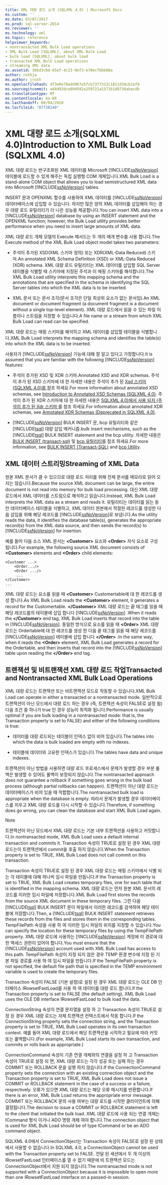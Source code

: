 ```yaml
---
title: XML 대량 로드 소개 (SQLXML 4.0) | Microsoft Docs
ms.custom: ''
ms.date: 03/07/2017
ms.prod: sql-server-2014
ms.reviewer: ''
ms.technology: xml
ms.topic: reference
helpviewer_keywords:
- nontransacted XML Bulk Load operations
- XML Bulk Load [SQLXML], about XML Bulk Load
- bulk load [SQLXML], about bulk load
- transacted XML Bulk Load operations
- streaming XML data
ms.assetid: 38bd3cbd-65ef-4c23-9ef3-e70ecf6bb88a
author: rothja
ms.author: jroth
ms.openlocfilehash: 4f3e0e78edd967e5fcb7377312c1811d34cb1ef8
ms.sourcegitcommit: ad4d92dce894592a259721a1571b1d8736abacdb
ms.translationtype: MT
ms.contentlocale: ko-KR
ms.lasthandoff: 08/04/2020
ms.locfileid: "87728140"
---
```

# <a name="introduction-to-xml-bulk-load-sqlxml-40"></a><span data-ttu-id="841ae-102">XML 대량 로드 소개(SQLXML 4.0)</span><span class="sxs-lookup"><span data-stu-id="841ae-102">Introduction to XML Bulk Load (SQLXML 4.0)</span></span>
  <span data-ttu-id="841ae-103">XML 대량 로드는 반구조화된 XML 데이터를 Microsoft [!INCLUDE[ssNoVersion](../../../includes/ssnoversion-md.md)] 테이블에 로드할 수 있게 해주는 독립 실행형 COM 개체입니다.</span><span class="sxs-lookup"><span data-stu-id="841ae-103">XML Bulk Load is a stand-alone COM object that allows you to load semistructured XML data into Microsoft [!INCLUDE[ssNoVersion](../../../includes/ssnoversion-md.md)] tables.</span></span>  
  
 <span data-ttu-id="841ae-104">INSERT 문과 OPENXML 함수를 사용하여 XML 데이터를 [!INCLUDE[ssNoVersion](../../../includes/ssnoversion-md.md)] 데이터베이스에 삽입할 수 있습니다. 하지만 많은 양의 XML 데이터를 삽입해야 하는 경우 대량 로드 유틸리티가 더 나은 성능을 제공합니다.</span><span class="sxs-lookup"><span data-stu-id="841ae-104">You can insert XML data into a [!INCLUDE[ssNoVersion](../../../includes/ssnoversion-md.md)] database by using an INSERT statement and the OPENXML function; however, the Bulk Load utility provides better performance when you need to insert large amounts of XML data.</span></span>  
  
 <span data-ttu-id="841ae-105">XML 대량 로드 개체 모델의 Execute 메서드는 두 개의 매개 변수를 사용 합니다.</span><span class="sxs-lookup"><span data-stu-id="841ae-105">The Execute method of the XML Bulk Load object model takes two parameters:</span></span>  
  
-   <span data-ttu-id="841ae-106">주석이 추가된 XSD(XML 스키마 정의) 또는 XDR(XML-Data Reduced) 스키마.</span><span class="sxs-lookup"><span data-stu-id="841ae-106">An annotated XML Schema Definition (XSD) or XML-Data Reduced (XDR) schema.</span></span> <span data-ttu-id="841ae-107">XML 대량 로드 유틸리티는 XML 데이터를 삽입할 SQL Server 테이블을 식별할 때 스키마에 지정된 주석과 이 매핑 스키마를 해석합니다.</span><span class="sxs-lookup"><span data-stu-id="841ae-107">The XML Bulk Load utility interprets this mapping schema and the annotations that are specified in the schema in identifying the SQL Server tables into which the XML data is to be inserted.</span></span>  
  
-   <span data-ttu-id="841ae-108">XML 문서 또는 문서 조각(문서 조각은 단일 최상위 요소가 없는 문서임).</span><span class="sxs-lookup"><span data-stu-id="841ae-108">An XML document or document fragment (a document fragment is a document without a single top-level element).</span></span> <span data-ttu-id="841ae-109">XML 대량 로드에서 읽을 수 있는 파일 이름이나 스트림을 지정할 수 있습니다.</span><span class="sxs-lookup"><span data-stu-id="841ae-109">A file name or a stream from which XML Bulk Load can read can be specified.</span></span>  
  
 <span data-ttu-id="841ae-110">XML 대량 로드는 매핑 스키마를 해석하고 XML 데이터를 삽입할 테이블을 식별합니다.</span><span class="sxs-lookup"><span data-stu-id="841ae-110">XML Bulk Load interprets the mapping schema and identifies the table(s) into which the XML data is to be inserted.</span></span>  
  
 <span data-ttu-id="841ae-111">사용자가 [!INCLUDE[ssNoVersion](../../../includes/ssnoversion-md.md)] 기능에 대해 잘 알고 있다고 가정합니다.</span><span class="sxs-lookup"><span data-stu-id="841ae-111">It is assumed that you are familiar with the following [!INCLUDE[ssNoVersion](../../../includes/ssnoversion-md.md)] features:</span></span>  
  
-   <span data-ttu-id="841ae-112">주석이 추가된 XSD 및 XDR 스키마.</span><span class="sxs-lookup"><span data-stu-id="841ae-112">Annotated XSD and XDR schemas.</span></span> <span data-ttu-id="841ae-113">주석이 추가 된 XSD 스키마에 대 한 자세한 내용은 주석이 추가 된 [Xsd 스키마 &#40;SQLXML 4.0&#41;를 ](../../sqlxml/annotated-xsd-schemas/introduction-to-annotated-xsd-schemas-sqlxml-4-0.md)참조 하세요.</span><span class="sxs-lookup"><span data-stu-id="841ae-113">For more information about annotated XSD schemas, see [Introduction to Annotated XSD Schemas &#40;SQLXML 4.0&#41;](../../sqlxml/annotated-xsd-schemas/introduction-to-annotated-xsd-schemas-sqlxml-4-0.md).</span></span> <span data-ttu-id="841ae-114">주석이 추가 된 XDR 스키마에 대 한 자세한 내용은 [SQLXML 4.0&#41;에서 사용 되지 &#40;주석이 추가 된 Xdr 스키마 ](../../sqlxml/annotated-xsd-schemas/annotated-xdr-schemas-deprecated-in-sqlxml-4-0.md)를 참조 하세요.</span><span class="sxs-lookup"><span data-stu-id="841ae-114">For information about annotated XDR schemas, see [Annotated XDR Schemas &#40;Deprecated in SQLXML 4.0&#41;](../../sqlxml/annotated-xsd-schemas/annotated-xdr-schemas-deprecated-in-sqlxml-4-0.md).</span></span>  
  
-   [!INCLUDE[ssNoVersion](../../../includes/ssnoversion-md.md)] <span data-ttu-id="841ae-115">BULK INSERT 문, bcp 유틸리티와 같은 [!INCLUDE[tsql](../../../includes/tsql-md.md)] 대량 삽입 메커니즘.</span><span class="sxs-lookup"><span data-stu-id="841ae-115">bulk insert mechanisms, such as the [!INCLUDE[tsql](../../../includes/tsql-md.md)] BULK INSERT statement and the bcp utility.</span></span> <span data-ttu-id="841ae-116">자세한 내용은 [BULK INSERT &#40;transact-sql&#41;](/sql/t-sql/statements/bulk-insert-transact-sql) 및 [bcp 유틸리티](../../../tools/bcp-utility.md)를 참조 하세요.</span><span class="sxs-lookup"><span data-stu-id="841ae-116">For more information, see [BULK INSERT &#40;Transact-SQL&#41;](/sql/t-sql/statements/bulk-insert-transact-sql) and [bcp Utility](../../../tools/bcp-utility.md).</span></span>  
  
## <a name="streaming-of-xml-data"></a><span data-ttu-id="841ae-117">XML 데이터 스트리밍</span><span class="sxs-lookup"><span data-stu-id="841ae-117">Streaming of XML Data</span></span>  
 <span data-ttu-id="841ae-118">원본 XML 문서가 클 수 있으므로 대량 로드 처리를 위해 전체 문서를 메모리로 읽어 오지는 않습니다.</span><span class="sxs-lookup"><span data-stu-id="841ae-118">Because the source XML document can be large, the entire document is not read into memory for bulk load processing.</span></span> <span data-ttu-id="841ae-119">대신 XML 대량 로드에서 XML 데이터를 스트림으로 해석하고 읽습니다.</span><span class="sxs-lookup"><span data-stu-id="841ae-119">Instead, XML Bulk Load interprets the XML data as a stream and reads it.</span></span> <span data-ttu-id="841ae-120">유틸리티는 데이터를 읽는 동안 데이터베이스 테이블을 식별하고, XML 데이터 원본에서 적절한 레코드를 생성한 다음 삽입을 위해 해당 레코드를 [!INCLUDE[ssNoVersion](../../../includes/ssnoversion-md.md)]로 보냅니다.</span><span class="sxs-lookup"><span data-stu-id="841ae-120">As the utility reads the data, it identifies the database table(s), generates the appropriate record(s) from the XML data source, and then sends the record(s) to [!INCLUDE[ssNoVersion](../../../includes/ssnoversion-md.md)] for insertion.</span></span>  
  
 <span data-ttu-id="841ae-121">예를 들어 다음 소스 XML 문서는 **\<Customer>** 요소와 **\<Order>** 자식 요소로 구성 됩니다.</span><span class="sxs-lookup"><span data-stu-id="841ae-121">For example, the following source XML document consists of **\<Customer>** elements and **\<Order>** child elements:</span></span>  
  
```  
<Customer ...>  
    <Order.../>  
    <Order .../>  
     ...  
</Customer>  
...  
```  
  
 <span data-ttu-id="841ae-122">XML 대량 로드는 요소를 읽을 때 **\<Customer>** Customertable에 대 한 레코드를 생성 합니다.</span><span class="sxs-lookup"><span data-stu-id="841ae-122">As XML Bulk Load reads the **\<Customer>** element, it generates a record for the Customertable.</span></span> <span data-ttu-id="841ae-123">**\</Customer>** XML 대량 로드는 끝 태그를 읽을 때 해당 레코드를의 테이블에 삽입 합니다 [!INCLUDE[ssNoVersion](../../../includes/ssnoversion-md.md)] .</span><span class="sxs-lookup"><span data-stu-id="841ae-123">When it reads the **\</Customer>** end tag, XML Bulk Load inserts that record into the table in [!INCLUDE[ssNoVersion](../../../includes/ssnoversion-md.md)].</span></span> <span data-ttu-id="841ae-124">동일한 방식으로 요소를 읽을 때 **\<Order>** XML 대량 로드는 Ordertable에 대 한 레코드를 생성 한 다음 끝 태그를 읽을 때 해당 레코드를 [!INCLUDE[ssNoVersion](../../../includes/ssnoversion-md.md)] 테이블에 삽입 합니다 **\</Order>** .</span><span class="sxs-lookup"><span data-stu-id="841ae-124">In the same way, when it reads the **\<Order>** element, XML Bulk Load generates a record for the Ordertable, and then inserts that record into the [!INCLUDE[ssNoVersion](../../../includes/ssnoversion-md.md)] table upon reading the **\</Order>** end tag.</span></span>  
  
## <a name="transacted-and-nontransacted-xml-bulk-load-operations"></a><span data-ttu-id="841ae-125">트랜잭션 및 비트랜잭션 XML 대량 로드 작업</span><span class="sxs-lookup"><span data-stu-id="841ae-125">Transacted and Nontransacted XML Bulk Load Operations</span></span>  
 <span data-ttu-id="841ae-126">XML 대량 로드는 트랜잭션 또는 비트랜잭션 모드로 작동할 수 있습니다.</span><span class="sxs-lookup"><span data-stu-id="841ae-126">XML Bulk Load can operate in either a transacted or a nontransacted mode.</span></span> <span data-ttu-id="841ae-127">일반적으로 트랜잭션이 아닌 모드에서 대량 로드 하는 경우 (즉, 트랜잭션 속성이 FALSE로 설정 됨) 다음 조건 중 하나가 true 인 경우 성능이 최적화 됩니다.</span><span class="sxs-lookup"><span data-stu-id="841ae-127">Performance is usually optimal if you are bulk loading in a nontransacted mode: that is, the Transaction property is set to FALSE) and either of the following conditions is true:</span></span>  
  
-   <span data-ttu-id="841ae-128">데이터를 대량 로드되는 테이블이 인덱스 없이 비어 있습니다.</span><span class="sxs-lookup"><span data-stu-id="841ae-128">The tables into which the data is bulk loaded are empty with no indexes.</span></span>  
  
-   <span data-ttu-id="841ae-129">테이블에 데이터와 고유한 인덱스가 있습니다.</span><span class="sxs-lookup"><span data-stu-id="841ae-129">The tables have data and unique indexes.</span></span>  
  
 <span data-ttu-id="841ae-130">트랜잭션이 아닌 방법을 사용하면 대량 로드 프로세스에서 문제가 발생할 경우 부분 롤백은 발생할 수 있어도 롤백이 보장되지 않습니다.</span><span class="sxs-lookup"><span data-stu-id="841ae-130">The nontransacted approach does not guarantee a rollback if something goes wrong in the bulk load process (although partial rollbacks can happen).</span></span> <span data-ttu-id="841ae-131">트랜잭션이 아닌 대량 로드는 데이터베이스가 비어 있을 때 적합합니다.</span><span class="sxs-lookup"><span data-stu-id="841ae-131">The nontransacted bulk load is appropriate when the database is empty.</span></span> <span data-ttu-id="841ae-132">따라서 문제가 발생할 경우 데이터베이스를 지우고 XML 대량 로드를 다시 시작할 수 있습니다.</span><span class="sxs-lookup"><span data-stu-id="841ae-132">Therefore, if something does go wrong, you can clean the database and start XML Bulk Load again.</span></span>  
  
> [!NOTE]  
>  <span data-ttu-id="841ae-133">트랜잭션이 아닌 모드에서 XML 대량 로드는 기본 내부 트랜잭션을 사용하고 커밋합니다.</span><span class="sxs-lookup"><span data-stu-id="841ae-133">In nontransacted mode, XML Bulk Load uses a default internal transaction and commits it.</span></span> <span data-ttu-id="841ae-134">Transaction 속성이 TRUE로 설정 된 경우 XML 대량 로드는이 트랜잭션에서 commit을 호출 하지 않습니다.</span><span class="sxs-lookup"><span data-stu-id="841ae-134">When the Transaction property is set to TRUE, XML Bulk Load does not call commit on this transaction.</span></span>  
  
 <span data-ttu-id="841ae-135">Transaction 속성이 TRUE로 설정 된 경우 XML 대량 로드는 매핑 스키마에서 식별 되는 각 테이블에 대해 하나씩 임시 파일을 만듭니다.</span><span class="sxs-lookup"><span data-stu-id="841ae-135">If the Transaction property is set to TRUE, XML Bulk Load creates temporary files, one for each table that is identified in the mapping schema.</span></span> <span data-ttu-id="841ae-136">XML 대량 로드는 먼저 원본 XML 문서의 레코드를 이러한 임시 파일에 저장합니다.</span><span class="sxs-lookup"><span data-stu-id="841ae-136">XML Bulk Load first stores the records from the source XML document in these temporary files.</span></span> <span data-ttu-id="841ae-137">그런 다음 [!INCLUDE[tsql](../../../includes/tsql-md.md)] BULK INSERT 문이 파일에서 이러한 레코드를 검색하여 해당 테이블에 저장합니다.</span><span class="sxs-lookup"><span data-stu-id="841ae-137">Then, a [!INCLUDE[tsql](../../../includes/tsql-md.md)] BULK INSERT statement retrieves these records from the files and stores them in the corresponding tables.</span></span> <span data-ttu-id="841ae-138">TempFilePath 속성을 사용 하 여 이러한 임시 파일의 위치를 지정할 수 있습니다.</span><span class="sxs-lookup"><span data-stu-id="841ae-138">You can specify the location for these temporary files by using the TempFilePath property.</span></span> <span data-ttu-id="841ae-139">XML 대량 로드에 사용하는 [!INCLUDE[ssNoVersion](../../../includes/ssnoversion-md.md)] 계정에 이 경로에 대한 액세스 권한이 있어야 합니다.</span><span class="sxs-lookup"><span data-stu-id="841ae-139">You must ensure that the [!INCLUDE[ssNoVersion](../../../includes/ssnoversion-md.md)] account used with XML Bulk Load has access to this path.</span></span> <span data-ttu-id="841ae-140">TempFilePath 속성이 지정 되지 않은 경우 TEMP 환경 변수에 지정 된 기본 파일 경로를 사용 하 여 임시 파일을 만듭니다.</span><span class="sxs-lookup"><span data-stu-id="841ae-140">If the TempFilePath property is not specified, the default file path that is specified in the TEMP environment variable is used to create the temporary files.</span></span>  
  
 <span data-ttu-id="841ae-141">Transaction 속성이 FALSE (기본 설정)로 설정 된 경우 XML 대량 로드는 OLE DB 인터페이스 IRowsetFastLoad를 사용 하 여 데이터를 대량 로드 합니다.</span><span class="sxs-lookup"><span data-stu-id="841ae-141">If the Transaction property is set to FALSE (the default setting), XML Bulk Load uses the OLE DB interface IRowsetFastLoad to bulk load the data.</span></span>  
  
 <span data-ttu-id="841ae-142">ConnectionString 속성이 연결 문자열을 설정 하 고 Transaction 속성이 TRUE로 설정 된 경우 XML 대량 로드는 자체 트랜잭션 컨텍스트에서 작동 합니다.</span><span class="sxs-lookup"><span data-stu-id="841ae-142">If the ConnectionString property sets the connection string, and the Transaction property is set to TRUE, XML Bulk Load operates in its own transaction context.</span></span> <span data-ttu-id="841ae-143">예를 들어 XML 대량 로드에서 해당 트랜잭션을 시작하고 필요에 따라 커밋 또는 롤백합니다.</span><span class="sxs-lookup"><span data-stu-id="841ae-143">(For example, XML Bulk Load starts its own transaction, and commits or rolls back as appropriate.)</span></span>  
  
 <span data-ttu-id="841ae-144">ConnectionCommand 속성이 기존 연결 개체와의 연결을 설정 하 고 Transaction 속성이 TRUE로 설정 되 면, XML 대량 로드는 각각 성공 또는 실패 하는 경우 COMMIT 또는 ROLLBACK 문을 실행 하지 않습니다.</span><span class="sxs-lookup"><span data-stu-id="841ae-144">If the ConnectionCommand property sets the connection with an existing connection object and the Transaction property is set to TRUE, XML Bulk Load does not issue a COMMIT or ROLLBACK statement in the case of a success or a failure, respectively.</span></span> <span data-ttu-id="841ae-145">오류가 있으면 XML 대량 로드는 해당 오류 메시지를 반환합니다.</span><span class="sxs-lookup"><span data-stu-id="841ae-145">If there is an error, XML Bulk Load returns the appropriate error message.</span></span> <span data-ttu-id="841ae-146">COMMIT 또는 ROLLBACK 문의 사용 여부는 대량 로드를 시작한 클라이언트에 의해 결정됩니다.</span><span class="sxs-lookup"><span data-stu-id="841ae-146">The decision to issue a COMMIT or ROLLBACK statement is left to the client that initiated the bulk load.</span></span> <span data-ttu-id="841ae-147">XML 대량 로드에 사용 되는 연결 개체는 ICommand 형식 이거나 ADO 명령 개체 여야 합니다.</span><span class="sxs-lookup"><span data-stu-id="841ae-147">The connection object that is used for XML Bulk Load should be of type ICommand or be an ADO command object.</span></span>  
  
 <span data-ttu-id="841ae-148">SQLXML 4.0에서 ConnectionObject는 Transaction 속성이 FALSE로 설정 된 상태에서 사용할 수 없습니다.</span><span class="sxs-lookup"><span data-stu-id="841ae-148">In SQLXML 4.0, a ConnectionObject cannot be used with the Transaction property set to FALSE.</span></span> <span data-ttu-id="841ae-149">전달 된 세션에서 두 개 이상의 IRowsetFastLoad 인터페이스를 열 수 없기 때문에 비 트랜잭션 모드는 ConnectionObject에서 지원 되지 않습니다.</span><span class="sxs-lookup"><span data-stu-id="841ae-149">The nontransacted mode is not supported with a ConnectionObject because it is impossible to open more than one IRowsetFastLoad interface on a passed-in session.</span></span>  
  
  

